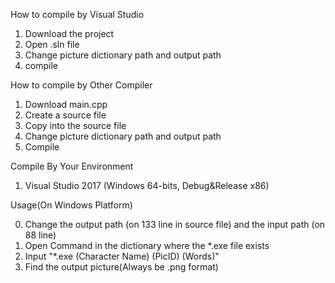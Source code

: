 How to compile by Visual Studio

1) Download the project
2) Open .sln file
3) Change picture dictionary path and output path
4) compile

How to compile by Other Compiler
1) Download main.cpp
2) Create a source file
3) Copy into the source file
4) Change picture dictionary path and output path
5) Compile


Compile By Your Environment

1) Visual Studio 2017 (Windows 64-bits, Debug&Release x86)

Usage(On Windows Platform)

0) Change the output path (on 133 line in source file) and the input path (on 88 line)
1) Open Command in the dictionary where the *.exe file exists
2) Input "*.exe (Character Name) (PicID) (Words)"
3) Find the output picture(Always be .png format)

